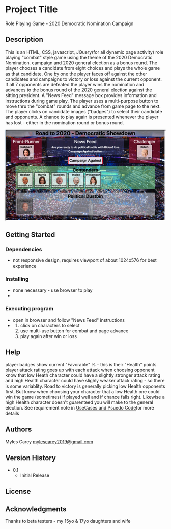 # Project Title

Role Playing Game - 2020 Democratic Nomination Campaign

## Description

This is an HTML, CSS, javascript, JQuery(for all dynamic page activity) role playing "combat" style game using the theme of the 2020 Democratic Nomination.
campaign and 2020 general election as a bonus round.
The player chooses a candidate from eight choices and plays the whole game as that candidate.
One by one the player faces off against the other candidates and campaigns to victory or loss against the current opponent.
If all 7 opponents are defeated the player wins the nomination and advances to the bonus round of the 2020 general election
against the sitting president.
A "News Feed" message box provides information and instructions during game play.
The player uses a multi-purpose button to move thru the "combat" rounds and advance from game page to the next.
The player clicks on candidate images ("badges") to select their candidate and opponents.
A chance to play again is presented whenever the player has lost - either in the nomination round or bonus round. 


![Democratic Nomination](assets/images/wireframe.png)

## Getting Started

### Dependencies

* not responsive design, requires viewport of about 1024x576 for best experience 

### Installing

* none necessary - use browser to play
* 
### Executing program

* open in browser and follow "News Feed" instructions
*   1. click on characters to select
    2. use multi-use button for combat and page advance
    3. play again after win or loss
    

## Help

player badges show current "Favorable" % - this is their "Health" points
player attack rating goes up with each attack
when choosing opponent know that low Heath character could have a slightly stronger attack rating
and high Health character could have slighly weaker attack rating - so there is some variablity.
Road to victory is generally picking low Health opponents first.
But know when choosing your character that a low Health one could win the game (sometimes)
if played well and if chance falls right.  Likewise a high Health character doesn't
guarenteed you will make to the general election.
See requirement note in [UseCases and Psuedo Code](UseCases-PsuedoCode.md)for more details

## Authors

Myles Carey 
mylescarey2019@gmail.com 

## Version History
 
* 0.1
    * Initial Release

## License


## Acknowledgments

Thanks to beta testers - my 15yo & 17yo daughters and wife 
